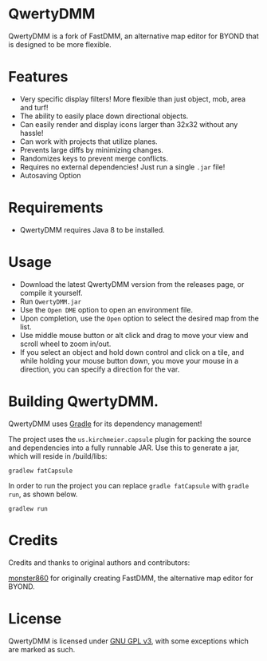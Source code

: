 # QwertyDMM

QwertyDMM is a fork of FastDMM, an alternative map editor for BYOND that is designed to be more flexible.

# Features

- Very specific display filters! More flexible than just object, mob, area and turf!
- The ability to easily place down directional objects.
- Can easily render and display icons larger than 32x32 without any hassle!
- Can work with projects that utilize planes.
- Prevents large diffs by minimizing changes.
- Randomizes keys to prevent merge conflicts.
- Requires no external dependencies! Just run a single `.jar` file!
- Autosaving Option

# Requirements

- QwertyDMM requires Java 8 to be installed.

# Usage

- Download the latest QwertyDMM version from the releases page, or compile it yourself.
- Run `QwertyDMM.jar`
- Use the `Open DME` option to open an environment file.
- Upon completion, use the `Open` option to select the desired map from the list.
- Use middle mouse button or alt click and drag to move your view and scroll wheel to zoom in/out.
- If you select an object and hold down control and click on a tile, and while holding your mouse button down, you move your mouse in a direction, you can specify a direction for the var.

# Building QwertyDMM.

QwertyDMM uses [Gradle](https://docs.gradle.org/current/userguide/userguide.html) for its dependency management!

The project uses the `us.kirchmeier.capsule` plugin for packing the source and dependencies into a fully runnable JAR. Use this to generate a jar, which will reside in /build/libs:

```
gradlew fatCapsule
```

In order to run the project you can replace `gradle fatCapsule` with `gradle run`, as shown below.

```
gradlew run
```

# Credits

Credits and thanks to original authors and contributors:

[monster860](https://github.com/monster860) for originally creating FastDMM, the alternative map editor for BYOND.

# License

QwertyDMM is licensed under [GNU GPL v3](https://www.gnu.org/licenses/gpl-3.0.html), with some exceptions which are marked as such.
